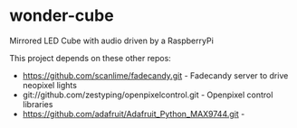 # wonder-cube
Mirrored LED Cube with audio driven by a RaspberryPi

This project depends on these other repos:

* https://github.com/scanlime/fadecandy.git - Fadecandy server to drive neopixel lights
* git://github.com/zestyping/openpixelcontrol.git - Openpixel control libraries
* https://github.com/adafruit/Adafruit_Python_MAX9744.git - 

